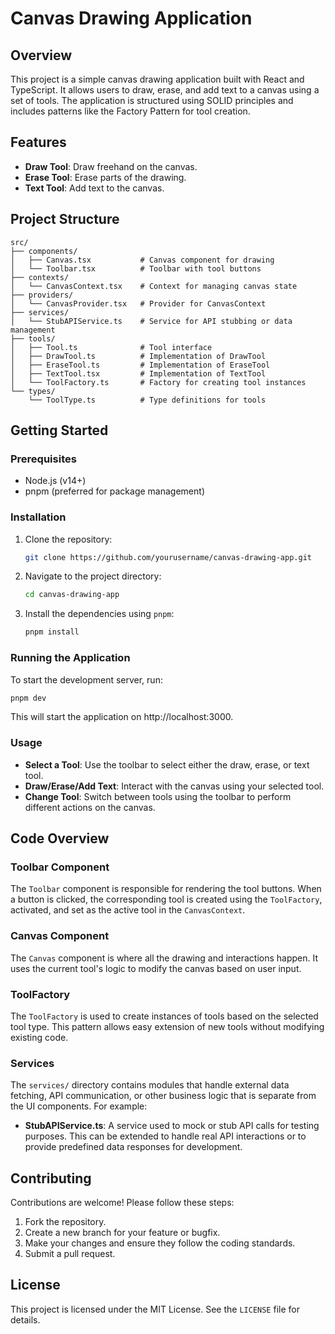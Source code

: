 # Canvas Drawing Application

## Overview

This project is a simple canvas drawing application built with React and TypeScript. It allows users to draw, erase, and add text to a canvas using a set of tools. The application is structured using SOLID principles and includes patterns like the Factory Pattern for tool creation.

## Features

- **Draw Tool**: Draw freehand on the canvas.
- **Erase Tool**: Erase parts of the drawing.
- **Text Tool**: Add text to the canvas.

## Project Structure

```
src/
├── components/
│   ├── Canvas.tsx           # Canvas component for drawing
│   └── Toolbar.tsx          # Toolbar with tool buttons
├── contexts/
│   └── CanvasContext.tsx    # Context for managing canvas state
├── providers/
│   └── CanvasProvider.tsx   # Provider for CanvasContext
├── services/
│   └── StubAPIService.ts    # Service for API stubbing or data management
├── tools/
│   ├── Tool.ts              # Tool interface
│   ├── DrawTool.ts          # Implementation of DrawTool
│   ├── EraseTool.ts         # Implementation of EraseTool
│   ├── TextTool.tsx         # Implementation of TextTool
│   └── ToolFactory.ts       # Factory for creating tool instances
└── types/
    └── ToolType.ts          # Type definitions for tools
```

## Getting Started

### Prerequisites

- Node.js (v14+)
- pnpm (preferred for package management)

### Installation

1. Clone the repository:

   ```bash
   git clone https://github.com/yourusername/canvas-drawing-app.git
   ```

2. Navigate to the project directory:

   ```bash
   cd canvas-drawing-app
   ```

3. Install the dependencies using `pnpm`:

   ```bash
   pnpm install
   ```

### Running the Application

To start the development server, run:

```bash
pnpm dev
```

This will start the application on http://localhost:3000.

### Usage

- **Select a Tool**: Use the toolbar to select either the draw, erase, or text tool.
- **Draw/Erase/Add Text**: Interact with the canvas using your selected tool.
- **Change Tool**: Switch between tools using the toolbar to perform different actions on the canvas.

## Code Overview

### Toolbar Component

The `Toolbar` component is responsible for rendering the tool buttons. When a button is clicked, the corresponding tool is created using the `ToolFactory`, activated, and set as the active tool in the `CanvasContext`.

### Canvas Component

The `Canvas` component is where all the drawing and interactions happen. It uses the current tool's logic to modify the canvas based on user input.

### ToolFactory

The `ToolFactory` is used to create instances of tools based on the selected tool type. This pattern allows easy extension of new tools without modifying existing code.

### Services

The `services/` directory contains modules that handle external data fetching, API communication, or other business logic that is separate from the UI components. For example:

- **StubAPIService.ts**: A service used to mock or stub API calls for testing purposes. This can be extended to handle real API interactions or to provide predefined data responses for development.

## Contributing

Contributions are welcome! Please follow these steps:

1. Fork the repository.
2. Create a new branch for your feature or bugfix.
3. Make your changes and ensure they follow the coding standards.
4. Submit a pull request.

## License

This project is licensed under the MIT License. See the `LICENSE` file for details.
